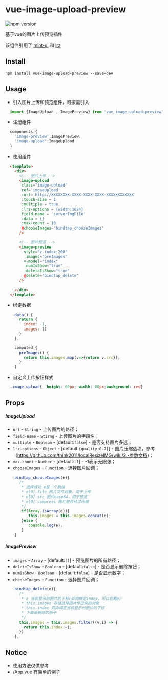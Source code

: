 # vue-image-upload-preview
[![npm version](https://img.shields.io/npm/v/vue-image-upload-preview.svg?style=flat)](https://www.npmjs.com/package/vue-image-upload-preview)

基于vue的图片上传预览插件

该组件引用了 [mint-ui](https://github.com/ElemeFE/mint-ui) 和 [lrz](https://github.com/think2011/localResizeIMG)

## Install

```shell
npm install vue-image-upload-preview --save-dev
```
## Usage

- 引入图片上传和预览组件，可按需引入
```js
  import {ImageUpload , ImagePreview} from 'vue-image-upload-preview'
```

- 注册组件
```js
  components:{
    'image-preview':ImagePreview,
    'image-upload':ImageUpload
  }
```

- 使用组件
```html
  <template>
    <div>
      <!-- 图片上传 -->
      <image-upload
       class="image-upload"
       ref='imgaeUpload'
       :url='http://XXXXXXXX-XXXX-XXXX-XXXX-XXXXXXXXXXXX'
       :touch-size = 1
       :multiple = true
       :lrz-options = {width:1024}
       field-name = 'serverImgFile'
       :data = {}
       :max-count = 10
       @chooseImages='bindtap_chooseImages'
      />

      <!-- 图片预览 -->
      <image-preview
        style="z-index:200"
        :images="preImages"
        v-model="index"
        :numIsShow="true"
        :deleteIsShow="true"
        @delete="bindtap_delete"
      />
      
    </div>
  </template>
```

- 绑定数据
```js
    data() {
      return {
        index: -1,
        images: []
      }
    },

    computed:{
      preImages() {
        return this.images.map(v=>{return v.src});
      }
    }
```

- 自定义上传按钮样式
```css
  .image_upload{  height: 60px; width: 60px;background: red}
```

## Props

##### ImageUpload
- `url` - `String` - 上传图片的路径；
- `field-name` - `Stirng` - 上传图片的字段名；
- `multiple` - `Boolean` - [default:`false`] - 是否支持图片多选；
- `lrz-options` - `Object` - [default:`{quality:0.7}`] - 图片压缩选项，参考（https://github.com/think2011/localResizeIMG/wiki/2.-参数文档)；
- `max-count` - `Number` - [default:`-1`] - -1表示无限张；
- `chooseImages` - `Function` - 选择图片回调；
```js
    bindtap_chooseImages(e){
      /*
       * 选择成功 e是一个数组
       * e[0].file 图片文件对象，用于上传
       * e[0].src 图片base64，用于预览
       * e[0].compress 图片是否经过压缩
       */
       if(Array.isArray(e)){
          this.images = this.images.concat(e);
       }else {
          console.log(e);
       }
    }
```
##### ImagePreview
- `images` - `Array` - [default:`[]`] - 预览图片的所有路径；
- `deleteIsShow` - `Boolean` - [default:`false`] - 是否显示删除按钮；
- `numIsShow` - `Boolean` - [default:`false`] - 是否显示数字；
- `chooseImages` - `Function` - 选择图片回调；
```js
    bindtap_delete(e){
      /*
       * e 当前显示的图片的下标(双向绑定index，可以忽略e)
       * this.images 存储选择图片传过来的对象
       * this.index 双向绑定当前显示的图片的下标
       * 下面是删除的例子
       */
      this.images = this.images.filter((v,i) => {
        return this.index!=i;
      })
    },
```


## Notice
- 使用方法仅供参考
- /App.vue 有简单的例子
